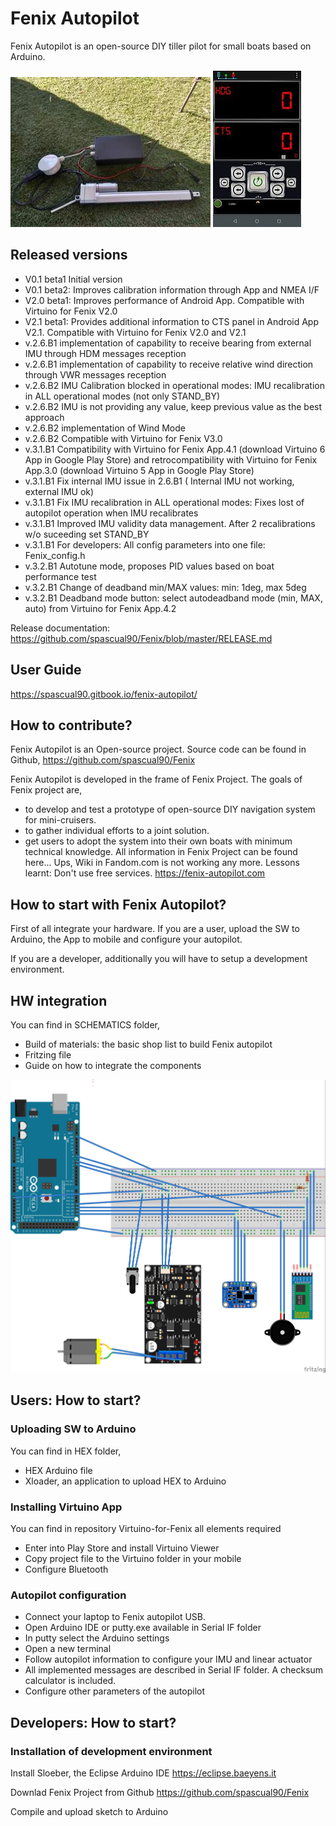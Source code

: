 # Fenix Autopilot
Fenix Autopilot is an open-source DIY tiller pilot for small boats based on Arduino.

<img alt="README-df951d2a.jpg" src="assets/README-df951d2a.jpg" width="" height="" >

<img alt="README-ddf88130.jpg" src="assets/README-ddf88130.jpg" width="" height="" >

## Released versions
- V0.1 beta1 Initial version
- V0.1 beta2: Improves calibration information through App and NMEA I/F
- V2.0 beta1: Improves performance of Android App.  Compatible with Virtuino for Fenix V2.0
- V2.1 beta1: Provides additional information to CTS panel in Android App V2.1. Compatible with Virtuino for Fenix V2.0 and V2.1
- v.2.6.B1 implementation of capability to receive bearing from external IMU through HDM messages reception
- v.2.6.B1 implementation of capability to receive relative wind direction through VWR messages reception
- v.2.6.B2 IMU Calibration blocked in operational modes: IMU recalibration in ALL operational modes (not only STAND_BY)
- v.2.6.B2 IMU is not providing any value, keep previous value as the best approach
- v.2.6.B2 implementation of Wind Mode
- v.2.6.B2 Compatible with Virtuino for Fenix V3.0
- v.3.1.B1 Compatibility with Virtuino for Fenix App.4.1 (download Virtuino 6 App in Google Play Store) and retrocompatibility with Virtuino for Fenix App.3.0 (download Virtuino 5 App in Google Play Store)
- v.3.1.B1 Fix internal IMU issue in 2.6.B1 ( Internal IMU not working, external IMU ok)
- v.3.1.B1 Fix IMU recalibration in ALL operational modes: Fixes lost of autopilot operation when IMU recalibrates
- v.3.1.B1 Improved IMU validity data management. After 2 recalibrations w/o suceeding set STAND_BY
- v.3.1.B1 For developers: All config parameters into one file: Fenix_config.h
- v.3.2.B1 Autotune mode, proposes PID values based on boat performance test
- v.3.2.B1 Change of deadband min/MAX values: min: 1deg, max 5deg
- v.3.2.B1 Deadband mode button: select autodeadband mode (min, MAX, auto) from Virtuino for Fenix App.4.2




Release documentation:
https://github.com/spascual90/Fenix/blob/master/RELEASE.md


## User Guide
https://spascual90.gitbook.io/fenix-autopilot/

## How to contribute?
Fenix Autopilot is an Open-source project. Source code can be found in Github,
https://github.com/spascual90/Fenix

Fenix Autopilot is developed in the frame of Fenix Project.
The goals of Fenix project are,
- to develop and test a prototype of open-source DIY navigation system for mini-cruisers.  
- to gather individual efforts to a joint solution.
- get users to adopt the system into their own boats with minimum technical knowledge.
All information in Fenix Project can be found here... Ups, Wiki in Fandom.com is not working any more. Lessons learnt: Don't use free services.
https://fenix-autopilot.com

## How to start with Fenix Autopilot?
First of all integrate your hardware.
If you are a user, upload the SW to Arduino, the App to mobile and configure your autopilot.

If you are a developer, additionally you will have to setup a development environment.
## HW integration
You can find in SCHEMATICS folder,
- Build of materials: the basic shop list to build Fenix autopilot
- Fritzing file
- Guide on how to integrate the components
<img alt="README-e8ba2418.jpg" src="assets/README-e8ba2418.jpg" width="" height="" >

## Users: How to start?
### Uploading SW to Arduino
You can find in HEX folder,
- HEX Arduino file
- Xloader, an application to upload HEX to Arduino

### Installing Virtuino App
You can find in repository Virtuino-for-Fenix all elements required
- Enter into Play Store and install Virtuino Viewer
- Copy project file to the Virtuino folder in your mobile
- Configure Bluetooth

### Autopilot configuration
- Connect your laptop to Fenix autopilot USB.
- Open Arduino IDE or putty.exe available in Serial IF folder
- In putty select the Arduino settings
- Open a new terminal
- Follow autopilot information to configure your IMU and linear actuator
- All implemented messages are described in Serial IF folder. A checksum calculator is included.
- Configure other parameters of the autopilot

## Developers: How to start?
### Installation of development environment
Install Sloeber, the Eclipse Arduino IDE https://eclipse.baeyens.it

Downlad Fenix Project from Github https://github.com/spascual90/Fenix

Compile and upload sketch to Arduino
